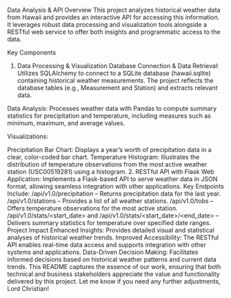 Data Analysis & API
Overview
This project analyzes historical weather data from Hawaii and provides an interactive API for accessing this information. It leverages robust data processing and visualization tools alongside a RESTful web service to offer both insights and programmatic access to the data.

Key Components
1. Data Processing & Visualization
Database Connection & Data Retrieval:
Utilizes SQLAlchemy to connect to a SQLite database (hawaii.sqlite) containing historical weather measurements. The project reflects the database tables (e.g., Measurement and Station) and extracts relevant data.

Data Analysis:
Processes weather data with Pandas to compute summary statistics for precipitation and temperature, including measures such as minimum, maximum, and average values.

Visualizations:

Precipitation Bar Chart:
Displays a year’s worth of precipitation data in a clear, color-coded bar chart.
Temperature Histogram:
Illustrates the distribution of temperature observations from the most active weather station (USC00519281) using a histogram.
2. RESTful API with Flask
Web Application:
Implements a Flask-based API to serve weather data in JSON format, allowing seamless integration with other applications.
Key Endpoints Include:
/api/v1.0/precipitation – Returns precipitation data for the last year.
/api/v1.0/stations – Provides a list of all weather stations.
/api/v1.0/tobs – Offers temperature observations for the most active station.
/api/v1.0/stats/<start_date> and /api/v1.0/stats/<start_date>/<end_date> – Delivers summary statistics for temperature over specified date ranges.
Project Impact
Enhanced Insights:
Provides detailed visual and statistical analyses of historical weather trends.
Improved Accessibility:
The RESTful API enables real-time data access and supports integration with other systems and applications.
Data-Driven Decision Making:
Facilitates informed decisions based on historical weather patterns and current data trends.
This README captures the essence of our work, ensuring that both technical and business stakeholders appreciate the value and functionality delivered by this project. Let me know if you need any further adjustments, Lord Christian!
